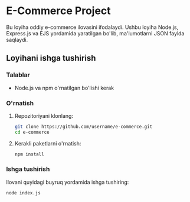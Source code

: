 # E-Commerce Project

Bu loyiha oddiy e-commerce ilovasini ifodalaydi. Ushbu loyiha Node.js, Express.js va EJS yordamida yaratilgan bo'lib, ma'lumotlarni JSON faylda saqlaydi.

## Loyihani ishga tushirish

### Talablar

- Node.js va npm o'rnatilgan bo'lishi kerak

### O'rnatish

1. Repozitoriyani klonlang:
    ```bash
    git clone https://github.com/username/e-commerce.git
    cd e-commerce
    ```

2. Kerakli paketlarni o'rnatish:
    ```bash
    npm install
    ```

### Ishga tushirish

Ilovani quyidagi buyruq yordamida ishga tushiring:
```bash
node index.js
